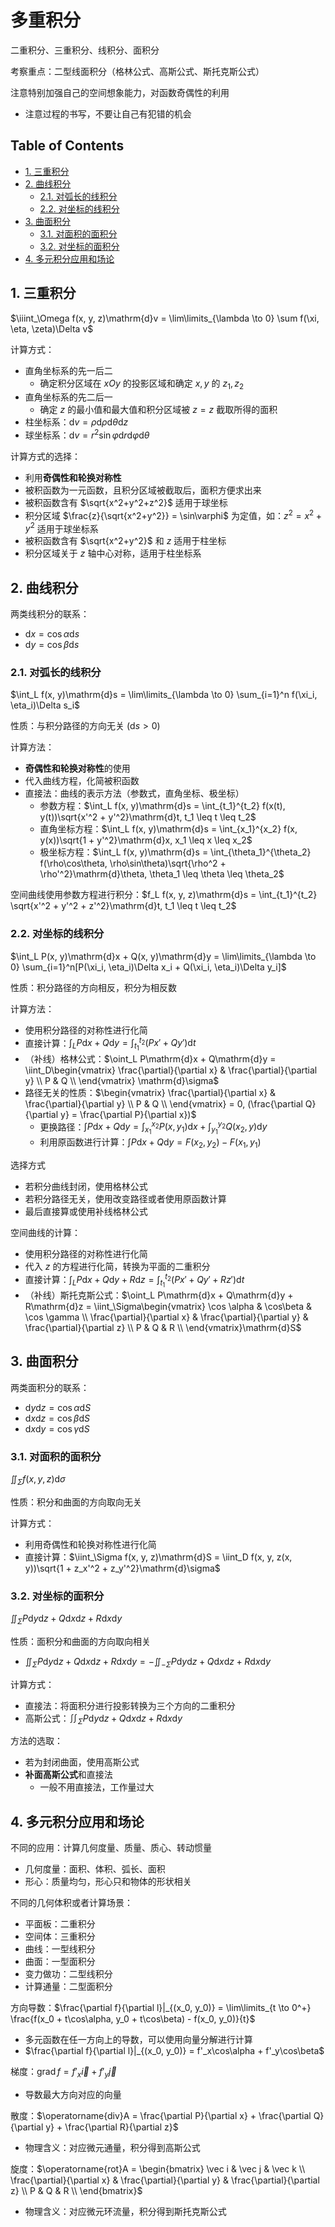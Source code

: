 <!-- omit in toc -->
# 多重积分

二重积分、三重积分、线积分、面积分

考察重点：二型线面积分（格林公式、高斯公式、斯托克斯公式）

注意特别加强自己的空间想象能力，对函数奇偶性的利用

- 注意过程的书写，不要让自己有犯错的机会

<!-- omit in toc -->
## Table of Contents

- [1. 三重积分](#1-三重积分)
- [2. 曲线积分](#2-曲线积分)
  - [2.1. 对弧长的线积分](#21-对弧长的线积分)
  - [2.2. 对坐标的线积分](#22-对坐标的线积分)
- [3. 曲面积分](#3-曲面积分)
  - [3.1. 对面积的面积分](#31-对面积的面积分)
  - [3.2. 对坐标的面积分](#32-对坐标的面积分)
- [4. 多元积分应用和场论](#4-多元积分应用和场论)

## 1. 三重积分

$\iiint_\Omega f(x, y, z)\mathrm{d}v = \lim\limits_{\lambda \to 0} \sum f(\xi, \eta, \zeta)\Delta v$

计算方式：

- 直角坐标系的先一后二
  - 确定积分区域在 $xOy$ 的投影区域和确定 $x, y$ 的 $z_1, z_2$
- 直角坐标系的先二后一
  - 确定 $z$ 的最小值和最大值和积分区域被 $z = z$ 截取所得的面积
- 柱坐标系：$\mathrm{d}v = \rho\mathrm{d}\rho\mathrm{d}\theta\mathrm{d}z$
- 球坐标系：$\mathrm{d}v = r^2 \sin\varphi \mathrm{d}r\mathrm{d}\varphi\mathrm{d}\theta$

计算方式的选择：

- 利用**奇偶性和轮换对称性**
- 被积函数为一元函数，且积分区域被截取后，面积方便求出来
- 被积函数含有 $\sqrt{x^2+y^2+z^2}$ 适用于球坐标
- 积分区域 $\frac{z}{\sqrt{x^2+y^2}} = \sin\varphi$ 为定值，如：$z^2 = x^2+y^2$ 适用于球坐标系
- 被积函数含有 $\sqrt{x^2+y^2}$ 和 $z$ 适用于柱坐标
- 积分区域关于 $z$ 轴中心对称，适用于柱坐标系

## 2. 曲线积分

两类线积分的联系：

- $\mathrm{d}x = \cos\alpha\mathrm{d}s$
- $\mathrm{d}y = \cos\beta\mathrm{d}s$

### 2.1. 对弧长的线积分

$\int_L f(x, y)\mathrm{d}s = \lim\limits_{\lambda \to 0} \sum_{i=1}^n f(\xi_i, \eta_i)\Delta s_i$

性质：与积分路径的方向无关 ($\mathrm{d}s > 0$)

计算方法：

- **奇偶性和轮换对称性**的使用
- 代入曲线方程，化简被积函数
- 直接法：曲线的表示方法（参数式，直角坐标、极坐标）
  - 参数方程：$\int_L f(x, y)\mathrm{d}s = \int_{t_1}^{t_2} f(x(t), y(t))\sqrt{x'^2 + y'^2}\mathrm{d}t, t_1 \leq t \leq t_2$
  - 直角坐标方程：$\int_L f(x, y)\mathrm{d}s = \int_{x_1}^{x_2} f(x, y(x))\sqrt{1 + y'^2}\mathrm{d}x, x_1 \leq x \leq x_2$
  - 极坐标方程：$\int_L f(x, y)\mathrm{d}s = \int_{\theta_1}^{\theta_2} f(\rho\cos\theta, \rho\sin\theta)\sqrt{\rho^2 + \rho'^2}\mathrm{d}\theta, \theta_1 \leq \theta \leq \theta_2$

空间曲线使用参数方程进行积分：$f_L f(x, y, z)\mathrm{d}s = \int_{t_1}^{t_2} \sqrt{x'^2 + y'^2 + z'^2}\mathrm{d}t, t_1 \leq t \leq t_2$

### 2.2. 对坐标的线积分

$\int_L P(x, y)\mathrm{d}x + Q(x, y)\mathrm{d}y = \lim\limits_{\lambda \to 0} \sum_{i=1}^n[P(\xi_i, \eta_i)\Delta x_i + Q(\xi_i, \eta_i)\Delta y_i]$

性质：积分路径的方向相反，积分为相反数

计算方法：

- 使用积分路径的对称性进行化简
- 直接计算：$\int_L P\mathrm{d}x + Q\mathrm{d}y = \int_{t_1}^{t_2} (Px' + Qy')\mathrm{d}t$
- （补线）格林公式：$\oint_L P\mathrm{d}x + Q\mathrm{d}y = \iint_D\begin{vmatrix}
  \frac{\partial}{\partial x} & \frac{\partial}{\partial y} \\
  P & Q \\
\end{vmatrix} \mathrm{d}\sigma$
- 路径无关的性质：$\begin{vmatrix}
  \frac{\partial}{\partial x} & \frac{\partial}{\partial y} \\
  P & Q \\
\end{vmatrix} = 0, (\frac{\partial Q}{\partial y} = \frac{\partial P}{\partial x})$
  - 更换路径：$\int P\mathrm{d}x + Q\mathrm{d}y = \int_{x_1}^{x_2} P(x, y_1)\mathrm{d}x + \int_{y_1}^{y_2}Q(x_2, y)\mathrm{d}y$
  - 利用原函数进行计算：$\int P\mathrm{d}x + Q\mathrm{d}y = F(x_2, y_2) - F(x_1, y_1)$

选择方式

- 若积分曲线封闭，使用格林公式
- 若积分路径无关，使用改变路径或者使用原函数计算
- 最后直接算或使用补线格林公式

空间曲线的计算：

- 使用积分路径的对称性进行化简
- 代入 $z$ 的方程进行化简，转换为平面的二重积分
- 直接计算：$\int_L P\mathrm{d}x + Q\mathrm{d}y + R\mathrm{d}z = \int_{t_1}^{t_2} (Px' + Qy' + Rz')\mathrm{d}t$
- （补线）斯托克斯公式：$\oint_L P\mathrm{d}x + Q\mathrm{d}y + R\mathrm{d}z = \iint_\Sigma\begin{vmatrix}
  \cos \alpha & \cos\beta & \cos \gamma \\
  \frac{\partial}{\partial x} & \frac{\partial}{\partial y} & \frac{\partial}{\partial z} \\
  P & Q & R \\
\end{vmatrix}\mathrm{d}S$

## 3. 曲面积分

两类面积分的联系：

- $\mathrm{d}y\mathrm{d}z = \cos\alpha \mathrm{d}S$
- $\mathrm{d}x\mathrm{d}z = \cos\beta \mathrm{d}S$
- $\mathrm{d}x\mathrm{d}y = \cos\gamma \mathrm{d}S$

### 3.1. 对面积的面积分

$\iint_\Sigma f(x, y, z)\mathrm{d}\sigma$

性质：积分和曲面的方向取向无关

计算方式：

- 利用奇偶性和轮换对称性进行化简
- 直接计算：$\iint_\Sigma f(x, y, z)\mathrm{d}S = \iint_D f(x, y, z(x, y))\sqrt{1 + z_x'^2 + z_y'^2}\mathrm{d}\sigma$

### 3.2. 对坐标的面积分

$\iint_\Sigma P\mathrm{d}y\mathrm{d}z + Q\mathrm{d}x\mathrm{d}z + R\mathrm{d}x\mathrm{d}y$

性质：面积分和曲面的方向取向相关

- $\iint_\Sigma P\mathrm{d}y\mathrm{d}z + Q\mathrm{d}x\mathrm{d}z + R\mathrm{d}x\mathrm{d}y = -\iint_{-\Sigma}P\mathrm{d}y\mathrm{d}z + Q\mathrm{d}x\mathrm{d}z + R\mathrm{d}x\mathrm{d}y$

计算方式：

- 直接法：将面积分进行投影转换为三个方向的二重积分
- 高斯公式：$\iint_\Sigma P\mathrm{d}y\mathrm{d}z + Q\mathrm{d}x\mathrm{d}z + R\mathrm{d}x\mathrm{d}y$

方法的选取：

- 若为封闭曲面，使用高斯公式
- **补面高斯公式**和直接法
  - 一般不用直接法，工作量过大

## 4. 多元积分应用和场论

不同的应用：计算几何度量、质量、质心、转动惯量

- 几何度量：面积、体积、弧长、面积
- 形心：质量均匀，形心只和物体的形状相关

不同的几何体积或者计算场景：

- 平面板：二重积分
- 空间体：三重积分
- 曲线：一型线积分
- 曲面：一型面积分
- 变力做功：二型线积分
- 计算通量：二型面积分

方向导数：$\frac{\partial f}{\partial l}|_{(x_0, y_0)} = \lim\limits_{t \to 0^+} \frac{f(x_0 + t\cos\alpha, y_0 + t\cos\beta) - f(x_0, y_0)}{t}$

- 多元函数在任一方向上的导数，可以使用向量分解进行计算
- $\frac{\partial f}{\partial l}|_{(x_0, y_0)} = f'_x\cos\alpha + f'_y\cos\beta$

梯度：$\operatorname{grad}f = f'_x\vec{i} + f'_y\vec{j}$

- 导数最大方向对应的向量

散度：$\operatorname{div}A = \frac{\partial P}{\partial x} + \frac{\partial Q}{\partial y} + \frac{\partial R}{\partial z}$

- 物理含义：对应微元通量，积分得到高斯公式

旋度：$\operatorname{rot}A = \begin{bmatrix}
  \vec i & \vec j & \vec k \\
  \frac{\partial}{\partial x} & \frac{\partial}{\partial y} & \frac{\partial}{\partial z} \\
  P & Q & R \\
\end{bmatrix}$

- 物理含义：对应微元环流量，积分得到斯托克斯公式
